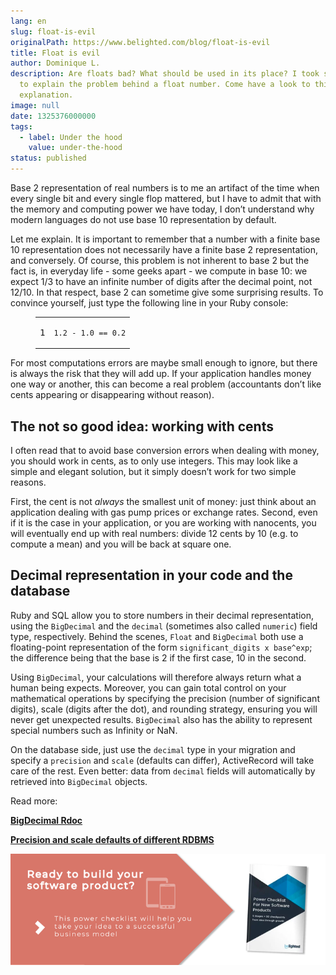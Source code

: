 ```yaml
---
lang: en
slug: float-is-evil
originalPath: https://www.belighted.com/blog/float-is-evil
title: Float is evil
author: Dominique L.
description: Are floats bad? What should be used in its place? I took some time
  to explain the problem behind a float number. Come have a look to this
  explanation.
image: null
date: 1325376000000
tags:
  - label: Under the hood
    value: under-the-hood
status: published
---
```

Base 2 representation of real numbers is to me an artifact of the time when every single bit and every single flop mattered, but I have to admit that with the memory and computing power we have today, I don’t understand why modern languages do not use base 10 representation by default.

Let me explain. It is important to remember that a number with a finite base 10 representation does not necessarily have a finite base 2 representation, and conversely. Of course, this problem is not inherent to base 2 but the fact is, in everyday life - some geeks apart - we compute in base 10: we expect 1/3 to have an infinite number of digits after the decimal point, not 12/10. In that respect, base 2 can sometime give some surprising results. To convince yourself, just type the following line in your Ruby console:

<figure class="code"><div class="highlight"><table><tbody><tr><td class="gutter"><pre class="line-numbers"><span class="line-number">1</span>
</pre></td><td class="code"><pre><code class="ruby"><span class="line"><span class="mi"><span class="number">1</span></span><span class="number"><span class="o">.</span><span class="mi">2</span></span><span class="mi"></span> <span class="o">-</span> <span class="mi"><span class="number">1</span></span><span class="number"><span class="o">.</span><span class="mi">0</span></span><span class="mi"></span> <span class="o">==</span> <span class="mi"><span class="number">0</span></span><span class="o">.</span><span class="mi"><span class="number">2</span></span>
</span></code></pre></td></tr></tbody></table></div></figure>

For most computations errors are maybe small enough to ignore, but there is always the risk that they will add up. If your application handles money one way or another, this can become a real problem (accountants don’t like cents appearing or disappearing without reason).

The not so good idea: working with cents
----------------------------------------

I often read that to avoid base conversion errors when dealing with money, you should work in cents, as to only use integers. This may look like a simple and elegant solution, but it simply doesn’t work for two simple reasons.

First, the cent is not _always_ the smallest unit of money: just think about an application dealing with gas pump prices or exchange rates. Second, even if it is the case in your application, or you are working with nanocents, you will eventually end up with real numbers: divide 12 cents by 10 (e.g. to compute a mean) and you will be back at square one.

Decimal representation in your code and the database
----------------------------------------------------

Ruby and SQL allow you to store numbers in their decimal representation, using the `BigDecimal` and the `decimal` (sometimes also called `numeric`) field type, respectively. Behind the scenes, `Float` and `BigDecimal` both use a floating-point representation of the form `significant_digits x base^exp`; the difference being that the base is 2 if the first case, 10 in the second.

Using `BigDecimal`, your calculations will therefore always return what a human being expects. Moreover, you can gain total control on your mathematical operations by specifying the precision (number of significant digits), scale (digits after the dot), and rounding strategy, ensuring you will never get unexpected results. `BigDecimal` also has the ability to represent special numbers such as Infinity or NaN.

On the database side, just use the `decimal` type in your migration and specify a `precision` and `scale` (defaults can differ), ActiveRecord will take care of the rest. Even better: data from `decimal` fields will automatically by retrieved into `BigDecimal` objects.

Read more:

**[BigDecimal Rdoc](https://ruby-doc.org/stdlib-1.9.3/libdoc/bigdecimal/rdoc/BigDecimal.html)**

**[Precision and scale defaults of different RDBMS](https://api.rubyonrails.org/classes/ActiveRecord/ConnectionAdapters/TableDefinition.html#method-i-column)**

  
[![New Call-to-action](/content/images/legacy/UPTtKvQU_5rjKfQJ1Qjwk.png)](https://cta-redirect.hubspot.com/cta/redirect/1684659/fb3606cc-cc1b-47d0-ae85-2c9f69837fe2)